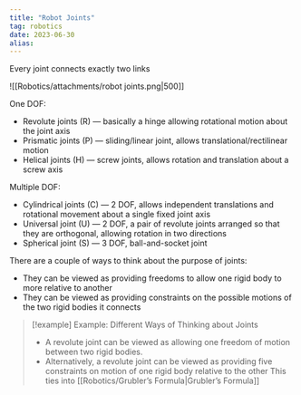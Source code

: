 ```yaml
---
title: "Robot Joints"
tag: robotics
date: 2023-06-30
alias:
---
```

Every joint connects exactly two links

![[Robotics/attachments/robot joints.png|500]]

One DOF:
- Revolute joints (R) — basically a hinge allowing rotational motion about the joint axis
- Prismatic joints (P) — sliding/linear joint, allows translational/rectilinear motion
- Helical joints (H) — screw joints, allows rotation and translation about a screw axis

Multiple DOF:
- Cylindrical joints (C) — 2 DOF, allows independent translations and rotational movement about a single fixed joint axis
- Universal joint (U) — 2  DOF, a pair of revolute joints arranged so that they are orthogonal, allowing rotation in two directions
- Spherical joint (S) — 3 DOF, ball-and-socket joint

There are a couple of ways to think about the purpose of joints:
- They can be viewed as providing freedoms to allow one rigid body to more relative to another
- They can be viewed as providing constraints on the possible motions of the two rigid bodies it connects

>[!example] Example: Different Ways of Thinking about Joints
 > - A revolute joint can be viewed as allowing one freedom of motion between two rigid bodies. 
 > - Alternatively, a revolute joint can be viewed as providing five constraints on motion of one rigid body relative to the other
 > This ties into [[Robotics/Grubler’s Formula|Grubler’s Formula]]